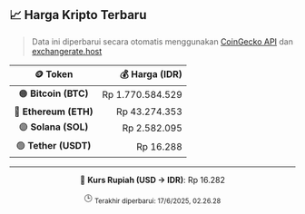 

<!-- HARGA_KRIPTO -->
## 📈 Harga Kripto Terbaru

> Data ini diperbarui secara otomatis menggunakan [CoinGecko API](https://www.coingecko.com/) dan [exchangerate.host](https://exchangerate.host/)

<div align="center">

| 🪙 Token | 💰 Harga (IDR) |
|:------:|---------------:|
| 🟠 **Bitcoin (BTC)**   | Rp 1.770.584.529 |
| 🔵 **Ethereum (ETH)**  | Rp 43.274.353 |
| 🟣 **Solana (SOL)**    | Rp 2.582.095 |
| 🟢 **Tether (USDT)**   | Rp 16.288 |

---

💱 **Kurs Rupiah (USD → IDR)**: Rp 16.282

🕒 <sub>Terakhir diperbarui: 17/6/2025, 02.26.28</sub>

</div>
<!-- /HARGA_KRIPTO -->